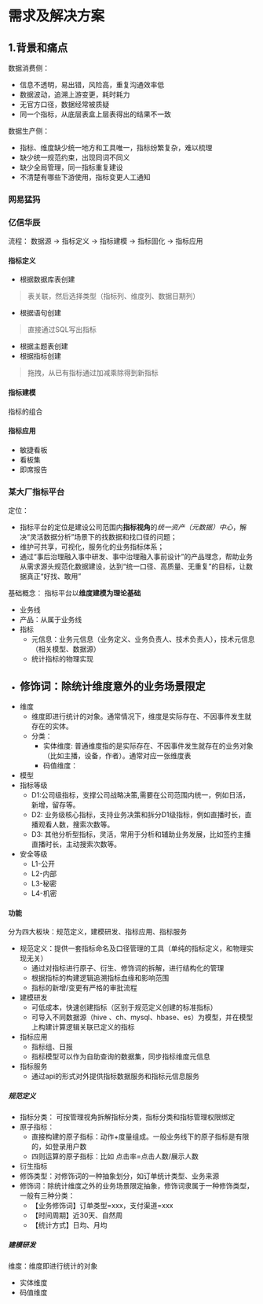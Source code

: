 # 需求及解决方案

## 1.背景和痛点
数据消费侧：
- 信息不透明，易出错，风险高，重复沟通效率低
- 数据波动，追溯上游变更，耗时耗力
- 无官方口径，数据经常被质疑
- 同一个指标，从底层表盒上层表得出的结果不一致

数据生产侧：
- 指标、维度缺少统一地方和工具唯一，指标纷繁复杂，难以梳理
- 缺少统一规范约束，出现同词不同义
- 缺少全局管理，同一指标重复建设
- 不清楚有哪些下游使用，指标变更人工通知

### 网易猛犸




### 亿信华辰
流程：
数据源 -> 指标定义 -> 指标建模 -> 指标固化 -> 指标应用

#### 指标定义
- 根据数据库表创建
> 表关联，然后选择类型（指标列、维度列、数据日期列）
- 根据语句创建
> 直接通过SQL写出指标
- 根据主题表创建
- 根据指标创建
> 拖拽，从已有指标通过加减乘除得到新指标

#### 指标建模
指标的组合

#### 指标应用
- 敏捷看板
- 看板集
- 即席报告

### 某大厂指标平台
定位：
- 指标平台的定位是建设公司范围内**指标视角**的*统一资产（元数据）中心*，解决“灵活数据分析”场景下的找数据和找口径的问题；
- 维护可共享，可视化，服务化的业务指标体系；
- 通过“事后治理融入事中研发、事中治理融入事前设计”的产品理念，帮助业务从需求源头规范化数据建设，达到“统一口径、高质量、无重复”的目标，让数据真正“好找、敢用”

基础概念：
指标平台以**维度建模为理论基础**
- 业务线
- 产品：从属于业务线
- 指标
  - 元信息：业务元信息（业务定义、业务负责人、技术负责人），技术元信息（相关模型、数据源）
  - 统计指标的物理实现
- 修饰词：除统计维度意外的业务场景限定
  - 
- 维度
  - 维度即进行统计的对象。通常情况下，维度是实际存在、不因事件发生就存在的实体。
  - 分类：
    - 实体维度: 普通维度指的是实际存在、不因事件发生就存在的业务对象（比如主播，设备，作者）。通常对应一张维度表
    - 码值维度：
- 模型
- 指标等级 
  - D1:公司级指标，支撑公司战略决策,需要在公司范围内统一，例如日活，新增，留存等。
  - D2: 业务级核心指标，支持业务决策和拆分D1级指标，例如直播时长，直播观看人数，搜索次数等。
  - D3: 其他分析型指标，灵活，常用于分析和辅助业务发展，比如签约主播直播时长，主动搜索次数等。
- 安全等级
  - L1-公开
  - L2-内部
  - L3-秘密
  - L4-机密

#### 功能
分为四大板块：规范定义，建模研发、指标应用、指标服务
- 规范定义：提供一套指标命名及口径管理的工具（单纯的指标定义，和物理实现无关）
  - 通过对指标进行原子、衍生、修饰词的拆解，进行结构化的管理
  - 根据指标的构建逻辑追溯指标血缘和影响范围
  - 指标的新增/变更有严格的审批流程
- 建模研发
  - 可低成本，快速创建指标（区别于规范定义创建的标准指标）
  - 可导入不同数据源（hive 、ch、mysql、hbase、es）为模型，并在模型上构建计算逻辑关联已定义的指标
- 指标应用
  - 指标组、日报
  - 指标模型可以作为自助查询的数据集，同步指标维度元信息
- 指标服务
  - 通过api的形式对外提供指标数据服务和指标元信息服务

##### 规范定义
- 指标分类： 可按管理视角拆解指标分类，指标分类和指标管理权限绑定
- 原子指标：
  - 直接构建的原子指标：动作+度量组成。一般业务线下的原子指标是有限的，如登录用户数
  - 四则运算的原子指标：比如 点击率=点击人数/展示人数
- 衍生指标
- 修饰类型：对修饰词的一种抽象划分，如订单统计类型、业务来源
- 修饰词：除统计维度之外的业务场景限定抽象，修饰词隶属于一种修饰类型，一般有三种分类：
  - 【业务修饰词】订单类型=xxx，支付渠道=xxx
  - 【时间周期】近30天、自然周
  - 【统计方式】日均、月均


##### 建模研发
维度：维度即进行统计的对象
- 实体维度
- 码值维度
